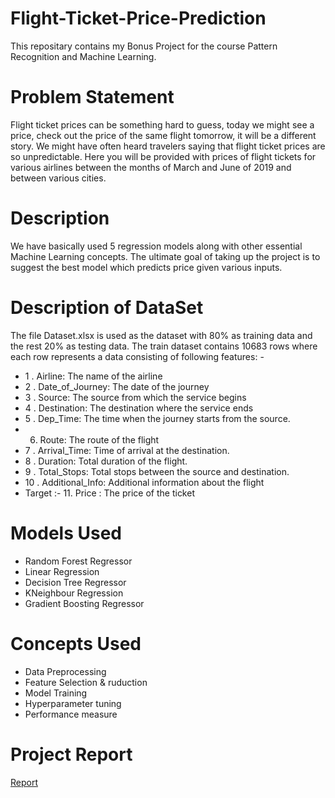# Flight-Ticket-Price-Prediction
This repositary contains my Bonus Project for the course Pattern Recognition and Machine Learning. 
# Problem Statement
Flight ticket prices can be something hard to guess, today we might see a price, check out the price of the same flight
tomorrow, it will be a different story. We might have often heard travelers saying that flight ticket prices are so unpredictable.
Here you will be provided with prices of flight tickets for various airlines between the months of March and June of 2019
and between various cities.
# Description
We have basically used 5 regression models along with other essential Machine Learning  concepts. The ultimate goal of taking up the project is to suggest  the best model which predicts price given various  inputs.

# Description of DataSet
The file Dataset.xlsx is used as the dataset with 80% as training data and the rest 20% as testing data. The train dataset
contains 10683 rows where each row represents a data consisting of following features: -
- 1 . Airline: The name of the airline
- 2 . Date_of_Journey: The date of the journey
- 3 . Source: The source from which the service begins
- 4 . Destination: The destination where the service ends
- 5 . Dep_Time: The time when the journey starts from the source.
- 6. Route: The route of the flight
- 7 . Arrival_Time: Time of arrival at the destination.
- 8 . Duration: Total duration of the flight.
- 9 . Total_Stops: Total stops between the source and destination.
- 10 . Additional_Info: Additional information about the flight
- Target :- 11. Price : The price of the ticket
# Models Used
* Random Forest Regressor
* Linear Regression
* Decision Tree Regressor
* KNeighbour Regression
* Gradient Boosting Regressor
# Concepts Used
* Data Preprocessing
* Feature Selection & ruduction
* Model Training
* Hyperparameter tuning
* Performance measure
# Project Report
[Report]([https://drive.google.com/file/d/1TljUY_vpwSKDu6bNkhEeGyA_FqXMM1mW/view?usp=sharing](https://drive.google.com/file/d/1B_KS21t_PdQIIjKaByRIakDZmHjOOtFQ/view?usp=sharing))

